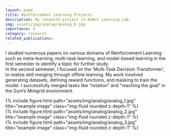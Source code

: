 ```yaml
---
layout: page
title: Reinforcement Learning Projects
description: My research project in Robot Learning Lab. 
img: assets/img/analog/analog_6.jpg
importance: 2
category: research
related_publications: 
---
```


I studied numerous papers on various domains of Reinforcement Learning such as meta-learning, multi-task learning, and model-based learning in the first semester to identify a topic for further study.<br>
In the second semester, I focused on the 'Multi-Task Decision Transformer', to realize skill merging through offline learning. My work involved generating datasets, defining reward functions, and masking to train the model. I successfully merged tasks like “rotation” and “reaching the goal” in the Gym’s Minigrid environment.
<div class="row">
    <div class="col-sm mt-3 mt-md-0">
        {% include figure.html path="assets/img/analog/analog_1.jpg" title="example image" class="img-fluid rounded z-depth-1" %}
    </div>
    <div class="col-sm mt-3 mt-md-0">
        {% include figure.html path="assets/img/analog/analog_2.jpg" title="example image" class="img-fluid rounded z-depth-1" %}
    </div>
    <div class="col-sm mt-3 mt-md-0">
        {% include figure.html path="assets/img/analog/analog_3.jpg" title="example image" class="img-fluid rounded z-depth-1" %}
    </div>
</div>